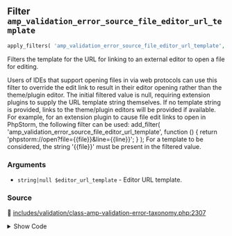 ## Filter `amp_validation_error_source_file_editor_url_template`

```php
apply_filters( 'amp_validation_error_source_file_editor_url_template', $editor_url_template );
```

Filters the template for the URL for linking to an external editor to open a file for editing.

Users of IDEs that support opening files in via web protocols can use this filter to override the edit link to result in their editor opening rather than the theme/plugin editor.
 The initial filtered value is null, requiring extension plugins to supply the URL template string themselves. If no template string is provided, links to the theme/plugin editors will be provided if available. For example, for an extension plugin to cause file edit links to open in PhpStorm, the following filter can be used:
     add_filter( &#039;amp_validation_error_source_file_editor_url_template&#039;, function () {         return &#039;phpstorm://open?file={{file}}&amp;line={{line}}&#039;;     } );
 For a template to be considered, the string &#039;{{file}}&#039; must be present in the filtered value.

### Arguments

* `string|null $editor_url_template` - Editor URL template.

### Source

:link: [includes/validation/class-amp-validation-error-taxonomy.php:2307](/includes/validation/class-amp-validation-error-taxonomy.php#L2307)

<details>
<summary>Show Code</summary>

```php
$editor_url_template = apply_filters( 'amp_validation_error_source_file_editor_url_template', null );
```

</details>
